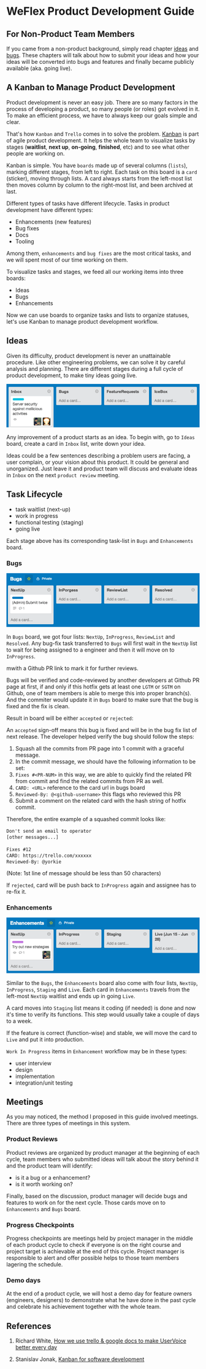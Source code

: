 WeFlex Product Development Guide
====

<!--
  Author: Scott Wang, Alex Li
  Date:   2015/06/17
-->


For Non-Product Team Members
----

If you came from a non-product background, simply read chapter [ideas](#ideas)
and [bugs](#bugs). These chapters will talk about how to submit your ideas and
how your ideas will be converted into bugs and features and finally became
publicly available (aka. going live).


A Kanban to Manage Product Development
----

Product development is never an easy job. There are so many factors in the
process of developing a product, so many people (or roles) got evolved in it.
To make an efficient process, we have to always keep our goals simple and clear.

That's how `Kanban` and `Trello` comes in to solve the problem.
[Kanban](https://en.wikipedia.org/wiki/Kanban_(development)) is part of agile
product development. It helps the whole team to visualize tasks by stages
(**waitlist**, **next up**, **on-going**, **finished**, etc) and to see what
other people are working on.

Kanban is simple. You have `boards` made up of several columns (`lists`),
marking different stages, from left to right. Each task on this board is a
`card` (sticker), moving through lists. A card always starts from the left-most
list then moves column by column to the right-most list, and been archived at
last.

Different types of tasks have different lifecycle. Tasks in product development
have different types:
 
+ Enhancements (new features)
+ Bug fixes
+ Docs
+ Tooling

Among them, `enhancements` and `bug fixes` are the most critical tasks, and we
will spent most of our time working on them.

To visualize tasks and stages, we feed all our working items into three boards:
    
+ Ideas
+ Bugs
+ Enhancements

Now we can use boards to organize tasks and lists to organize statuses, let's
use Kanban to manage product development workflow.


Ideas
----

Given its difficulty, product development is never an unattainable procedure.
Like other engineering problems, we can solve it by careful analysis and
planning. There are different stages during a full cycle of product development,
to make tiny ideas going live.

![ideas-board](images/ideas-board.png)

Any improvement of a product starts as an idea. To begin with, go to `Ideas`
board, create a card in `Inbox` list, write down your idea.

Ideas could be a few sentences describing a problem users are facing, a user
complain, or your vision about this product. It could be general and
unorganized. Just leave it and product team will discuss and evaluate ideas in
`Inbox` on the next `product review` meeting.


Task Lifecycle
----

<!-- TODO: explain -->

+ task waitlist (next-up)
+ work in progress
+ functional testing (staging)
+ going live

Each stage above has its corresponding task-list in `Bugs` and `Enhancements`
board.

### Bugs

![bugs-board](images/bugs-board.png)

In `Bugs` board, we got four lists: `NextUp`, `InProgress`, `ReviewList` and
`Resolved`. Any bug-fix task transferred to `Bugs` will first wait in the
`NextUp` list to wait for being assigned to a engineer and then it will move on
to `InProgress`.

mwith a Github PR link to mark it for further reviews. 

Bugs will be verified and code-reviewed by another developers at Github PR page 
at first, if and only if this hotfix gets at least one `LGTM` or `SGTM` on Github, 
one of team members is able to merge this into proper branch(s). And the commiter 
would update it in `Bugs` board to make sure that the bug is fixed and the fix is 
clean.

Result in board will be either `accepted` or `rejected`:

An `accepted` sign-off means this bug is fixed and will be in the bug fix list
of next release. The developer helped verify the bug should follow the steps:

1. Squash all the commits from PR page into 1 commit with a graceful message.
2. In the commit message, we should have the following information to be set:
  1. `Fixes #<PR-NUM>` in this way, we are able to quickly find the related PR from commit and find the related commits from PR as well.
  2. `CARD: <URL>` reference to the card url in bugs board
  3. `Reviewed-By: @<github-username>` this flags who reviewed this PR
3. Submit a comment on the related card with the hash string of hotfix commit.

Therefore, the entire example of a squashed commit looks like:

```
Don't send an email to operator
[other messages...]

Fixes #12
CARD: https://trello.com/xxxxxx
Reviewed-By: @yorkie
```

(Note: 1st line of message should be less than 50 characters)

If `rejected`, card will be push back to `InProgress` again and assignee has to
re-fix it.

### Enhancements

![enhancements-board](images/enhancements-board.png)

Similar to the `Bugs`, the `Enhancements` board also come with four lists,
`NextUp`, `InProgress`, `Staging` and `Live`. Each card in `Enhancements`
travels from the left-most `NextUp` waitlist and ends up in going `Live`.

A card moves into `Staging` list means it coding (if needed) is done and now
it's time to verify its functions. This step would usually take a couple of
days to a week.

If the feature is correct (function-wise) and stable, we will move the card to
`Live` and put it into production.

`Work In Progress` items in `Enhancement` workflow may be in these types:

+ user interview
+ design
+ implementation
+ integration/unit testing



Meetings
----

As you may noticed, the method I proposed in this guide involved meetings. There
are three types of meetings in this system.


### Product Reviews

Product reviews are organized by product manager at the beginning of each cycle,
team members who submitted ideas will talk about the story behind it and the
product team will identify:

+ is it a bug or a enhancement?
+ is it worth working on?

Finally, based on the discussion, product manager will decide bugs and features
to work on for the next cycle. Those cards move on to `Enhancements` and `Bugs`
board.


### Progress Checkpoints

Progress checkpoints are meetings held by project manager in the middle of each
product cycle to check if everyone is on the right course and project target is
achievable at the end of this cycle. Project manager is responsible to alert and
offer possible helps to those team members lagering the schedule.


### Demo days

At the end of a product cycle, we will host a demo day for feature owners
(engineers, designers) to demonstrate what he have done in the past cycle and
celebrate his achievement together with the whole team.



References
----

1. Richard White,
   [How we use trello & google docs to make UserVoice better every day](http://community.uservoice.com/blog/trello-google-docs-product-management/)

2. Stanislav Jonak,
   [Kanban for software development](http://wiretech.org/about-cloud/11-kanban-for-software-development)
